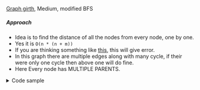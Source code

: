 [Graph girth](https://cses.fi/problemset/task/1707/), Medium, modified BFS

##### Approach

- Idea is to find the distance of all the nodes from every node, one by one.
- Yes it is `O(n * (n + m))`
- If you are thinking something like [this](https://github.com/mayankdutta/Examples/blob/main/graphs/adj/cycle_in_graph.cpp), this will give error.
- In this graph there are multiple edges along with many cycle, if their were only one cycle then above one will do fine.
- Here Every node has MULTIPLE PARENTS.

<details>
<summary>Code sample </summary>

```cpp
int n, m;
cin >> n >> m;
vector<vector<int>> graph(n);
for (int i = 0; i < m; i++) {
    int a, b;
    cin >> a >> b;
    a--, b--;
    graph[a].push_back(b);
    graph[b].push_back(a);
}

int ans = INT_MAX;

for (int i = 0; i < n; i++) {
    vector<int> dist(n, -1);
    queue<int> qu;

    qu.push(i);
    dist[i] = 0;

    while (!qu.empty()) {
      auto u = qu.front();
      qu.pop();

      for (const auto &v : graph[u]) {
        if (dist[v] == -1) {
          dist[v] = dist[u] + 1;
          qu.push(v);
        } else if (dist[v] >= dist[u]) {
          ans = min(ans, dist[u] + dist[v] + 1);
        }
      }
    }
}
cout << (ans == INT_MAX ? -1 : ans) << '\n';
```

</details>
